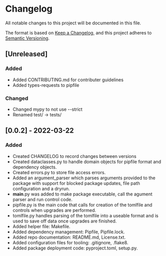 # Changelog
All notable changes to this project will be documented in this file.

The format is based on [Keep a Changelog](https://keepachangelog.com/en/1.0.0/),
and this project adheres to [Semantic Versioning](https://semver.org/spec/v2.0.0.html).

## [Unreleased]
### Added
- Added CONTRIBUTING.md for contributer guidelines
- Added types-requests to pipfile

### Changed
- Changed mypy to not use --strict
- Renamed test/ -> tests/

## [0.0.2] - 2022-03-22
### Added
- Created CHANGELOG to record changes between versions
- Created dataclasses.py to handle domain objects for pipfile format and dependency objects.
- Created errors.py to store file access errors.
- Added an argument_parser which parses arguments provided to the package with support for blocked package updates, 
  file path configuration and a dryrun.
- __main__.py was added to make package executable, call the agument parser and run control code.
- pipfile.py is the main code that calls for creation of the tomlfile and controls when upgrades are performed.
- tomlfile.py handles parsing of the tomlfile into a useable format and is used to save off data once upgrades 
  are finished.
- Added helper file: Makefile.
- Added dependency management: Pipfile, Pipfile.lock.
- Added repo documentation: README.md, License.txt.
- Added configuration files for tooling: .gitignore, .flake8.
- Added package deployment code: pyproject.toml, setup.py.
